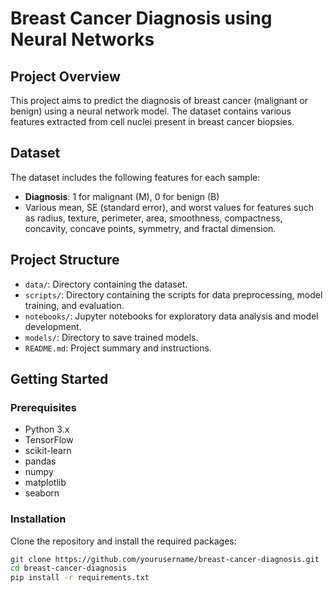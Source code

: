 # Breast Cancer Diagnosis using Neural Networks

## Project Overview

This project aims to predict the diagnosis of breast cancer (malignant or benign) using a neural network model. The dataset contains various features extracted from cell nuclei present in breast cancer biopsies.

## Dataset

The dataset includes the following features for each sample:
- **Diagnosis**: 1 for malignant (M), 0 for benign (B)
- Various mean, SE (standard error), and worst values for features such as radius, texture, perimeter, area, smoothness, compactness, concavity, concave points, symmetry, and fractal dimension.

## Project Structure

- `data/`: Directory containing the dataset.
- `scripts/`: Directory containing the scripts for data preprocessing, model training, and evaluation.
- `notebooks/`: Jupyter notebooks for exploratory data analysis and model development.
- `models/`: Directory to save trained models.
- `README.md`: Project summary and instructions.

## Getting Started

### Prerequisites

- Python 3.x
- TensorFlow
- scikit-learn
- pandas
- numpy
- matplotlib
- seaborn

### Installation

Clone the repository and install the required packages:

```bash
git clone https://github.com/yourusername/breast-cancer-diagnosis.git
cd breast-cancer-diagnosis
pip install -r requirements.txt
